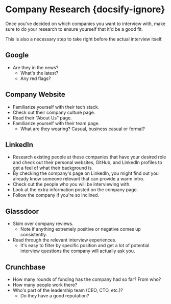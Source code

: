 # Company Research {docsify-ignore}

Once you've decided on which companies you want to interview with, make sure to do your research to ensure yourself that it'd be a good fit.

This is also a necessary step to take right before the actual interview itself.

## Google

* Are they in the news?
  * What's the latest?
  * Any red flags?

## Company Website

* Familiarize yourself with their tech stack.
* Check out their company culture page.
* Read their “About Us” page.
* Familiarize yourself with their team page.
  * What are they wearing? Casual, business casual or formal?

## LinkedIn

* Research existing people at these companies that have your desired role and check out their personal websites, GitHub, and LinkedIn profiles to get a feel of what their background is.
* By checking the company's page on LinkedIn, you might find out you already know someone relevant that can provide a warm intro.
* Check out the people who you will be interviewing with.
* Look at the extra information posted on the company page.
* Follow the company if you're so inclined.

## Glassdoor­

* Skim over company reviews.
  * Note if anything extremely positive or negative comes up consistently.
* Read through the relevant interview experiences.
  * It's easy to filter by specific position and get a lot of potential interview questions the company will actually ask you.

## Crunchbase

* How many rounds of funding has the company had so far? From who?
* How many people work there?
* Who's part of the leadership team (CEO, CTO, etc.)?
  * Do they have a good reputation?
